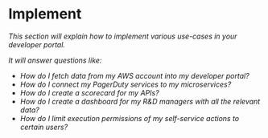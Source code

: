 # Implement

*This section will explain how to implement various use-cases in your developer portal.*

*It will answer questions like:*

- *How do I fetch data from my AWS account into my developer portal?*
- *How do I connect my PagerDuty services to my microservices?*
- *How do I create a scorecard for my APIs?*
- *How do I create a dashboard for my R&D managers with all the relevant data?*
- *How do I limit execution permissions of my self-service actions to certain users?*